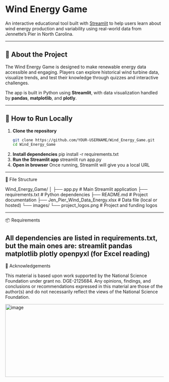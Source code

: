 # Wind Energy Game

An interactive educational tool built with [Streamlit](https://streamlit.io/) to help users learn about wind energy production and variability using real-world data from Jennette’s Pier in North Carolina.



---

## 📖 About the Project
The Wind Energy Game is designed to make renewable energy data accessible and engaging. Players can explore historical wind turbine data, visualize trends, and test their knowledge through quizzes and interactive challenges.

The app is built in Python using **Streamlit**, with data visualization handled by **pandas**, **matplotlib**, and **plotly**.

---

## 🚀 How to Run Locally

1. **Clone the repository**
   ```bash
   git clone https://github.com/YOUR-USERNAME/Wind_Energy_Game.git
   cd Wind_Energy_Game
2. **Install dependencies**
   pip install -r requirements.txt
3. **Run the Streamlit app**
   streamlit run app.py
4. **Open in browser**
   Once running, Streamlit will give you a local URL

---
📂 File Structure

Wind_Energy_Game/
│
├── app.py                          # Main Streamlit application
├── requirements.txt                 # Python dependencies
├── README.md                        # Project documentation
├── Jen_Pier_Wind_Data_Energy.xlsx   # Data file (local or hosted)
└── images/
    └── project_logos.png            # Project and funding logos

---
📦 Requirements

All dependencies are listed in requirements.txt, but the main ones are:
streamlit
pandas
matplotlib
plotly
openpyxl (for Excel reading)
---
📜 Acknowledgements

This material is based upon work supported by the National Science Foundation under grant no. DGE-2125684.
Any opinions, findings, and conclusions or recommendations expressed in this material are those of the author(s) and do not necessarily reflect the views of the National Science Foundation.

<img width="720" height="231" alt="image" src="https://github.com/user-attachments/assets/7512c1d2-c150-4011-8746-562facec0fa7" />
